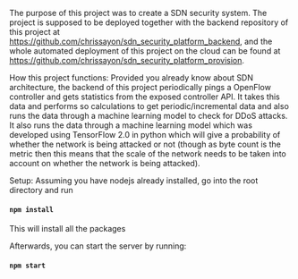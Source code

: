 The purpose of this project was to create a SDN security system. The project is supposed to be deployed together with the backend repository of this project at https://github.com/chrissayon/sdn_security_platform_backend, and the whole automated deployment of this project on the cloud can be found at https://github.com/chrissayon/sdn_security_platform_provision.

How this project functions:
Provided you already know about SDN architecture, the backend of this project periodically pings a OpenFlow controller and gets statistics from the exposed controller API. It takes this data and performs so calculations to get periodic/incremental data and also runs the data through a machine learning model to check for DDoS attacks. It also runs the data through a machine learning model which was developed using TensorFlow 2.0 in python which will give a probability of whether the network is being attacked or not (though as byte count is the metric then this means that the scale of the network needs to be taken into account on whether the network is being attacked). 

Setup:
Assuming you have nodejs already installed, go into the root directory and run
#### `npm install`
This will install all the packages

Afterwards, you can start the server by running:
#### `npm start`
